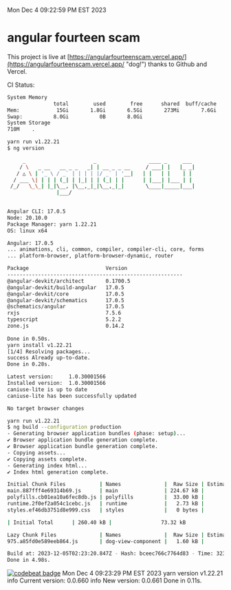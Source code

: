 Mon Dec  4 09:22:59 PM EST 2023

# angular fourteen scam


This project is live at [https://angularfourteenscam.vercel.app/](https://angularfourteenscam.vercel.app/ "dog!") thanks to Github and Vercel.

CI Status: 

```bash
System Memory
               total        used        free      shared  buff/cache   available
Mem:            15Gi       1.8Gi       6.5Gi       273Mi       7.6Gi        13Gi
Swap:          8.0Gi          0B       8.0Gi
System Storage
710M	.
```
```bash
yarn run v1.22.21
$ ng version

     _                      _                 ____ _     ___
    / \   _ __   __ _ _   _| | __ _ _ __     / ___| |   |_ _|
   / △ \ | '_ \ / _` | | | | |/ _` | '__|   | |   | |    | |
  / ___ \| | | | (_| | |_| | | (_| | |      | |___| |___ | |
 /_/   \_\_| |_|\__, |\__,_|_|\__,_|_|       \____|_____|___|
                |___/
    

Angular CLI: 17.0.5
Node: 20.10.0
Package Manager: yarn 1.22.21
OS: linux x64

Angular: 17.0.5
... animations, cli, common, compiler, compiler-cli, core, forms
... platform-browser, platform-browser-dynamic, router

Package                         Version
---------------------------------------------------------
@angular-devkit/architect       0.1700.5
@angular-devkit/build-angular   17.0.5
@angular-devkit/core            17.0.5
@angular-devkit/schematics      17.0.5
@schematics/angular             17.0.5
rxjs                            7.5.6
typescript                      5.2.2
zone.js                         0.14.2
    
Done in 0.50s.
yarn install v1.22.21
[1/4] Resolving packages...
success Already up-to-date.
Done in 0.28s.
```
```bash
Latest version:     1.0.30001566
Installed version:  1.0.30001566
caniuse-lite is up to date
caniuse-lite has been successfully updated

No target browser changes
```
```bash
yarn run v1.22.21
$ ng build --configuration production
- Generating browser application bundles (phase: setup)...
✔ Browser application bundle generation complete.
✔ Browser application bundle generation complete.
- Copying assets...
✔ Copying assets complete.
- Generating index html...
✔ Index html generation complete.

Initial Chunk Files           | Names              |  Raw Size | Estimated Transfer Size
main.887fff4e69314b69.js      | main               | 224.67 kB |                61.40 kB
polyfills.cb01ea10a6fec8db.js | polyfills          |  33.00 kB |                10.66 kB
runtime.2f0ef2a054c1cebc.js   | runtime            |   2.73 kB |                 1.27 kB
styles.ef46db3751d8e999.css   | styles             |   0 bytes |                       -

| Initial Total      | 260.40 kB |                73.32 kB

Lazy Chunk Files              | Names              |  Raw Size | Estimated Transfer Size
975.a85fd0e589eeb864.js       | dog-view-component |   1.60 kB |               804 bytes

Build at: 2023-12-05T02:23:20.847Z - Hash: bceec766c7764d83 - Time: 3238ms
Done in 4.98s.
```
[![codebeat badge](https://codebeat.co/badges/8cb3c84a-d002-4f78-98dd-3540260c751a)](https://codebeat.co/projects/github-com-kfedora-angularfourteenscam-master)
Mon Dec  4 09:23:29 PM EST 2023
yarn version v1.22.21
info Current version: 0.0.660
info New version: 0.0.661
Done in 0.11s.
